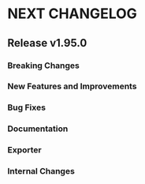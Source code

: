 # NEXT CHANGELOG

## Release v1.95.0

### Breaking Changes

### New Features and Improvements

### Bug Fixes

### Documentation

### Exporter

### Internal Changes
